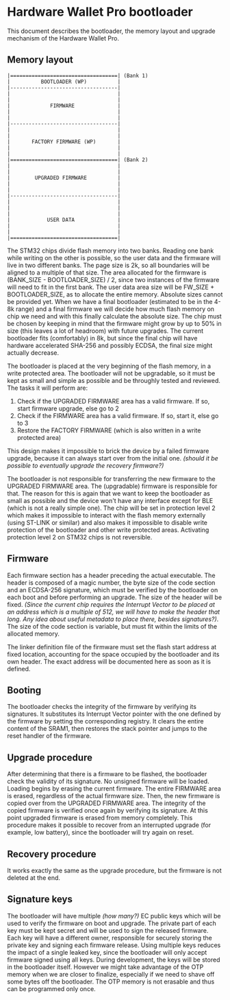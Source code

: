 # Hardware Wallet Pro bootloader

This document describes the bootloader, the memory layout and upgrade mechanism of the Hardware Wallet Pro.

## Memory layout

    |===================================| (Bank 1)
    |          BOOTLOADER (WP)          |
    |-----------------------------------|
    |                                   |
    |                                   |
    |             FIRMWARE              |
    |                                   |
    |                                   |
    |-----------------------------------|
    |                                   |
    |                                   |
    |       FACTORY FIRMWARE (WP)       |
    |                                   |
    |                                   |
    |===================================| (Bank 2)
    |                                   |
    |                                   |
    |        UPGRADED FIRMWARE          |
    |                                   |
    |                                   |
    |-----------------------------------|
    |                                   |
    |                                   |
    |                                   |
    |            USER DATA              |
    |                                   |
    |                                   |
    |===================================|
    
The STM32 chips divide flash memory into two banks. Reading one bank while writing on the other is possible, so the user data and the firmware will live in two different banks. The page size is 2k, so all boundaries will be aligned to a multiple of that size. The area allocated for the firmware is (BANK_SIZE - BOOTLOADER_SIZE) / 2, since two instances of the firmware will need to fit in the first bank. The user data area size will be FW_SIZE + BOOTLOADER_SIZE, as to allocate the entire memory. Absolute sizes cannot be provided yet. When we have a final bootloader (estimated to be in the 4-8k range) and a final firmware we will decide how much flash memory on chip we need and with this finally calculate the absolute size. The chip must be chosen by keeping in mind that the firmware might grow by up to 50% in size (this leaves a lot of headroom) with future upgrades. The current bootloader fits (comfortably) in 8k, but since the final chip will have hardware accelerated SHA-256 and possibly ECDSA, the final size might actually decrease.

The bootloader is placed at the very beginning of the flash memory, in a write protected area. The bootloader will not be upgradable, so it must be kept as small and simple as possible and be throughly tested and reviewed. The tasks it will perform are:

1. Check if the UPGRADED FIRMWARE area has a valid firmware. If so, start firmware upgrade, else go to 2
2. Check if the FIRMWARE area has a valid firmware. If so, start it, else go to 3
3. Restore the FACTORY FIRMWARE (which is also written in a write protected area)

This design makes it impossible to brick the device by a failed firmware upgrade, because it can always start over from the initial one. *(should it be possible to eventually upgrade the recovery firmware?)*

The bootloader is not responsible for transferring the new firmware to the UPGRADED FIRMWARE area. The (upgradable) firmware is responsible for that. The reason for this is again that we want to keep the bootloader as small as possible and the device won't have any interface except for BLE (which is not a really simple one). The chip will be set in protection level 2 which makes it impossible to interact with the flash memory externally (using ST-LINK or similar) and also makes it impossible to disable write protection of the bootloader and other write protected areas. Activating protection level 2 on STM32 chips is not reversible.

## Firmware

Each firmware section has a header preceding the actual executable. The header is composed of a magic number, the byte size of the code section and an ECDSA-256 signature, which must be verified by the bootloader on each boot and before performing an upgrade. The size of the header will be fixed. *(Since the current chip requires the Interrupt Vector to be placed at an address which is a multiple of 512, we will have to make the header that long. Any idea about useful metadata to place there, besides signatures?)*. The size of the code section is variable, but must fit within the limits of the allocated memory.

The linker definition file of the firmware must set the flash start address at fixed location, accounting for the space occupied by the bootloader and its own header. The exact address will be documented here as soon as it is defined.

## Booting

The bootloader checks the integrity of the firmware by verifying its signatures. It substitutes its Interrupt Vector pointer with the one defined by the firmware by setting the corresponding registry. It clears the entire content of the SRAM1, then restores the stack pointer and jumps to the reset handler of the firmware.

## Upgrade procedure

After determining that there is a firmware to be flashed, the bootloader check the validity of its signature. No unsigned firmware will be loaded. Loading begins by erasing the current firmware. The entire FIRMWARE area is erased, regardless of the actual firmware size. Then, the new firmware is copied over from the UPGRADED FIRMWARE area. The integrity of the copied firmware is verified once again by verifying its signature. At this point upgraded firmware is erased from memory completely. This procedure makes it possible to recover from an interrupted upgrade (for example, low battery), since the bootloader will try again on reset.

## Recovery procedure

It works exactly the same as the upgrade procedure, but the firmware is not deleted at the end.

## Signature keys

The bootloader will have multiple *(how many?)* EC public keys which will be used to verify the firmware on boot and upgrade. The private part of each key must be kept secret and will be used to sign the released firmware. Each key will have a different owner, responsible for securely storing the private key and signing each firmware release. Using multiple keys reduces the impact of a single leaked key, since the bootloader
will only accept firmware signed using all keys. During development, the keys will be stored in the bootloader itself. However we might take advantage of the OTP memory when we are closer to finalize, especially if we need to shave off some bytes off the bootloader. The OTP memory is not erasable and thus can be programmed only once.


